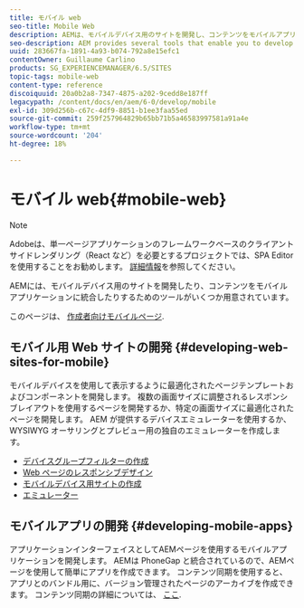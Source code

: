 ```yaml
---
title: モバイル web
seo-title: Mobile Web
description: AEMは、モバイルデバイス用のサイトを開発し、コンテンツをモバイルアプリケーションに統合するためのツールを提供します。
seo-description: AEM provides several tools that enable you to develop sites for mobile devices and to integrate your content into mobile applications
uuid: 283667fa-1891-4a93-b074-792a8e15efc1
contentOwner: Guillaume Carlino
products: SG_EXPERIENCEMANAGER/6.5/SITES
topic-tags: mobile-web
content-type: reference
discoiquuid: 20a0b2a8-7347-4875-a202-9cedd8e187ff
legacypath: /content/docs/en/aem/6-0/develop/mobile
exl-id: 309d256b-c67c-4df9-8851-b1ee3faa55ed
source-git-commit: 259f257964829b65bb71b5a46583997581a91a4e
workflow-type: tm+mt
source-wordcount: '204'
ht-degree: 18%

---
```


# モバイル web{#mobile-web}

>[!NOTE]
>
>Adobeは、単一ページアプリケーションのフレームワークベースのクライアントサイドレンダリング（React など）を必要とするプロジェクトでは、SPA Editor を使用することをお勧めします。 [詳細情報](/help/sites-developing/spa-overview.md)を参照してください。

AEMには、モバイルデバイス用のサイトを開発したり、コンテンツをモバイルアプリケーションに統合したりするためのツールがいくつか用意されています。

このページは、 [作成者向けモバイルページ](/help/sites-authoring/mobile.md).

## モバイル用 Web サイトの開発 {#developing-web-sites-for-mobile}

モバイルデバイスを使用して表示するように最適化されたページテンプレートおよびコンポーネントを開発します。 複数の画面サイズに調整されるレスポンシブレイアウトを使用するページを開発するか、特定の画面サイズに最適化されたページを開発します。 AEM が提供するデバイスエミュレーターを使用するか、WYSIWYG オーサリングとプレビュー用の独自のエミュレーターを作成します。

* [デバイスグループフィルターの作成](/help/sites-developing/groupfilters.md)
* [Web ページのレスポンシブデザイン](/help/sites-developing/responsive.md)
* [モバイルデバイス用サイトの作成](/help/sites-developing/mobile.md)
* [エミュレーター](/help/sites-developing/emulators.md)

## モバイルアプリの開発 {#developing-mobile-apps}

アプリケーションインターフェイスとしてAEMページを使用するモバイルアプリケーションを開発します。 AEMは PhoneGap と統合されているので、AEMページを使用して簡単にアプリを作成できます。 コンテンツ同期を使用すると、アプリとのバンドル用に、バージョン管理されたページのアーカイブを作成できます。 コンテンツ同期の詳細については、 [ここ](/help/mobile/phonegap-contentsync.md).
